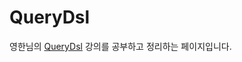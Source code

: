 # QueryDsl

영한님의 [QueryDsl](https://www.inflearn.com/course/Querydsl-%EC%8B%A4%EC%A0%84) 강의를 공부하고 정리하는 페이지입니다.
